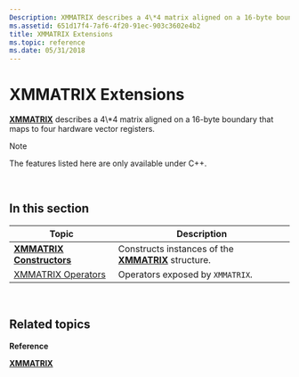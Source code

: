 ```yaml
---
Description: XMMATRIX describes a 4\*4 matrix aligned on a 16-byte boundary that maps to four hardware vector registers.
ms.assetid: 651d17f4-7af6-4f20-91ec-903c3602e4b2
title: XMMATRIX Extensions
ms.topic: reference
ms.date: 05/31/2018
---
```


# XMMATRIX Extensions

[**XMMATRIX**](https://msdn.microsoft.com/library/Ee419959(v=VS.85).aspx) describes a 4\*4 matrix aligned on a 16-byte boundary that maps to four hardware vector registers.

> [!Note]  
> The features listed here are only available under C++.

 

## In this section



| Topic                                                       | Description                                                                     |
|-------------------------------------------------------------|---------------------------------------------------------------------------------|
| [**XMMATRIX Constructors**](xmmatrix-ctor.md)<br/>   | Constructs instances of the [**XMMATRIX**](https://msdn.microsoft.com/library/Ee419959(v=VS.85).aspx) structure. <br/> |
| [XMMATRIX Operators](ovw-xmmatrix-operators.md)<br/> | Operators exposed by `XMMATRIX`.<br/>                                     |



 

## Related topics

<dl> <dt>

**Reference**
</dt> <dt>

[**XMMATRIX**](https://msdn.microsoft.com/library/Ee419959(v=VS.85).aspx)
</dt> </dl>

 

 





